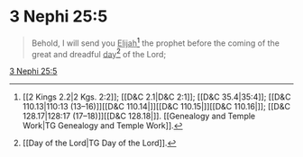 # 3 Nephi 25:5

> Behold, I will send you <u>Elijah</u>[^a] the prophet before the coming of the great and dreadful <u>day</u>[^b] of the Lord;

[3 Nephi 25:5](https://www.churchofjesuschrist.org/study/scriptures/bofm/3-ne/25?lang=eng&id=p5#p5)


[^a]: [[2 Kings 2.2|2 Kgs. 2:2]]; [[D&C 2.1|D&C 2:1]]; [[D&C 35.4|35:4]]; [[D&C 110.13|110:13 (13–16)]][[D&C 110.14|]][[D&C 110.15|]][[D&C 110.16|]]; [[D&C 128.17|128:17 (17–18)]][[D&C 128.18|]]. [[Genealogy and Temple Work|TG Genealogy and Temple Work]].  
[^b]: [[Day of the Lord|TG Day of the Lord]].  
